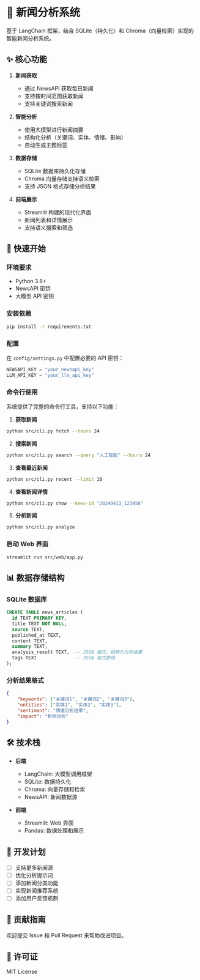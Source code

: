 # 🧠 新闻分析系统

基于 LangChain 框架，结合 SQLite（持久化）和 Chroma（向量检索）实现的智能新闻分析系统。

## ✨ 核心功能

1. **新闻获取**
   - 通过 NewsAPI 获取每日新闻
   - 支持按时间范围获取新闻
   - 支持关键词搜索新闻

2. **智能分析**
   - 使用大模型进行新闻摘要
   - 结构化分析（关键词、实体、情绪、影响）
   - 自动生成主题标签

3. **数据存储**
   - SQLite 数据库持久化存储
   - Chroma 向量存储支持语义检索
   - 支持 JSON 格式存储分析结果

4. **前端展示**
   - Streamlit 构建的现代化界面
   - 新闻列表和详情展示
   - 支持语义搜索和筛选

## 🚀 快速开始

### 环境要求

- Python 3.8+
- NewsAPI 密钥
- 大模型 API 密钥

### 安装依赖

```bash
pip install -r requirements.txt
```

### 配置

在 `config/settings.py` 中配置必要的 API 密钥：

```python
NEWSAPI_KEY = "your_newsapi_key"
LLM_API_KEY = "your_llm_api_key"
```

### 命令行使用

系统提供了完整的命令行工具，支持以下功能：

1. **获取新闻**
```bash
python src/cli.py fetch --hours 24
```

2. **搜索新闻**
```bash
python src/cli.py search --query "人工智能" --hours 24
```

3. **查看最近新闻**
```bash
python src/cli.py recent --limit 10
```

4. **查看新闻详情**
```bash
python src/cli.py show --news-id "20240413_123456"
```

5. **分析新闻**
```bash
python src/cli.py analyze
```

### 启动 Web 界面

```bash
streamlit run src/web/app.py
```

## 📊 数据存储结构

### SQLite 数据库

```sql
CREATE TABLE news_articles (
  id TEXT PRIMARY KEY,
  title TEXT NOT NULL,
  source TEXT,
  published_at TEXT,
  content TEXT,
  summary TEXT,
  analysis_result TEXT,  -- JSON 格式，结构化分析结果
  tags TEXT              -- JSON 格式数组
);
```

### 分析结果格式

```json
{
    "keywords": ["关键词1", "关键词2", "关键词3"],
    "entities": ["实体1", "实体2", "实体3"],
    "sentiment": "情绪分析结果",
    "impact": "影响分析"
}
```

## 🛠️ 技术栈

- **后端**
  - LangChain: 大模型调用框架
  - SQLite: 数据持久化
  - Chroma: 向量存储和检索
  - NewsAPI: 新闻数据源

- **前端**
  - Streamlit: Web 界面
  - Pandas: 数据处理和展示

## 📝 开发计划

- [ ] 支持更多新闻源
- [ ] 优化分析提示词
- [ ] 添加新闻分类功能
- [ ] 实现新闻推荐系统
- [ ] 添加用户反馈机制

## 🤝 贡献指南

欢迎提交 Issue 和 Pull Request 来帮助改进项目。

## 📄 许可证

MIT License